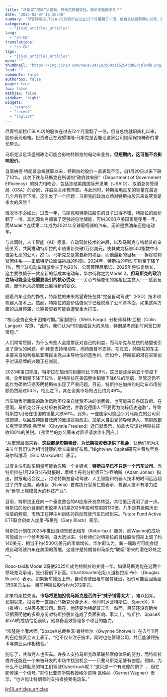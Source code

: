```yaml
---
title: "马斯克“搅局”华盛顿，特斯拉销量受挫，股价还能撑多久？"
date: "2025-02-07 16:30:48"
summary: "尽管特斯拉(TSLA.O)的股价在过去12个月里翻了一倍，但自总统就职典礼以来，股价表现艰难。投资者..."
categories:
  - "jin10_articles_articles"
lang:
  - "zh-CN"
translations:
  - "zh-CN"
tags:
  - "jin10_articles_articles"
menu: ""
thumbnail: "https://img.jin10.com/news/24/10/pDOx1i6ZS4cD8BVjnlwdb.png/lite"
lead: ""
comments: false
authorbox: false
pager: true
toc: false
mathjax: false
sidebar: "right"
widgets:
  - "search"
  - "recent"
  - "taglist"
---
```


尽管特斯拉(TSLA.O)的股价在过去12个月里翻了一倍，但自总统就职典礼以来，股价表现艰难。投资者正在观望埃隆·马斯克是否能让这家公司继续保持神奇的增长势头。

马斯克涉足华盛顿政治可能会影响特斯拉的电动车业务，**但短期内，这可能不会影响股价**。

自唐纳德·特朗普总统就职以来，特斯拉的股价一直表现不佳，自1月20日以来下跌了13%。此次下跌与马斯克在所谓的“政府效率部”（Department of Government Efficiency）的努力相吻合，包括冻结美国国际开发署（USAID）、取消总务管理局（GSA）的合同，并威胁关闭教育部。与此同时，特斯拉电动车的销量在最近几个月有所下滑，这引发了一个问题：马斯克的政治立场对特斯拉股东来说究竟是多大的风险？

情况本不必如此。过去一年，马斯克和特斯拉股东的日子过得不错，特斯拉的股价翻了一倍。其能源业务部署了足够的电池储能，可供3000户美国家庭使用一年，而Model Y连续第二年成为2024年全球最畅销的汽车，无论是燃油车还是电动车。

与此同时，人工智能（AI）愿景、自动驾驶技术的进展，以及马斯克与特朗普的亲密关系，共同推动特斯拉的市值重新突破1万亿美元，使其成为标普500指数中市值第七高的公司。然而，马斯克总是需要新的项目，而他最新的目标——拆除联邦官僚体系——正值特斯拉面临挑战的时刻。2024年，特斯拉的电动车销量下降了1%，而全球电动车销量增长了约20%。公司管理层承诺，2025年将恢复增长，这主要依赖于一款全新的低成本电动车，华尔街称之为Model 2。**但马斯克的政治立场可能会让他需要吸引的核心受众**——关心气候变化的富裕民主党人——感到反感，而他也未必能因此赢得新的受众。

随着汽车业务的挣扎，特斯拉的未来希望寄托在其“完全自动驾驶”（FSD）技术和机器人技术上。然而，特斯拉的股价估值似乎已经脱离了公司基本面，如果这两方面的进展停滞，长期投资者可能会遭受重大打击。

“核心业务正处于困难时期。”富国银行（Wells Fargo）分析师科林·兰根（Colin Langan）写道，“此外，我们认为FSD面临巨大的风险，特别是考虑到时间窗口非常短。”

人们常常质疑，为什么有些人会投票反对自己的利益，而马斯克与总统的结盟也引发了类似的问题。乔·拜登支持电动车，而特朗普不支持。在过去，特斯拉的车主主要来自加利福尼亚等民主党占主导地位的蓝色州，而如今，特斯拉的潜在买家似乎对该品牌的兴趣正在减弱。

2023年第四季度，特斯拉在加州的销量同比下降8%，这已是连续第五个季度下滑。全年销量下降了12%，是特斯拉在美国整体销量下降6%的两倍，尽管这仍不能作为确凿证据表明特斯拉出现了严重问题。目前，特斯拉在加州的电动车市场份额仍然超过50%，相比之下，其在全美市场的占比约为49%。

汽车销售所面临的政治风险不仅来自犹豫不决的消费者，也可能来自各国政府。在德国，马斯克公开支持极右翼政党，并敦促德国人“不要再为纳粹历史道歉”，导致特斯拉1月份在德国的销量大跌59%。此外，一些国家可能会针对马斯克的公司采取措施，以回应特朗普政府的激进贸易政策。加拿大自由党领导候选人、前财政部长克里斯蒂娅·弗里兰（Chrystia Freeland）近日就表示，加拿大应该对特斯拉征收100%的关税。（弗里兰的办公室未对置评请求作出回应。）

“从宏观层面来看，**这些都是短期噪音，为长期投资者提供了机会**，让他们能为未来五年我们认为相当健康的增长率做好布局。”Nightview Capital研究主管埃里克·马尔科维茨（Eric Markowitz）表示。

过度关注电动车销量可能会忽略一个关键点：**特斯拉早已不只是一个汽车公司**。当特斯拉在1月29日公布财报时，摩根士丹利分析师亚当·乔纳斯（Adam Jonas）指出，财报电话会议上，讨论特斯拉自动驾驶、人工智能和机器人技术的时间远远超过了汽车业务。英伟达（Nvidia）首席执行官黄仁勋表示，机器人技术有潜力成为“世界上规模最大的科技产业”。

目前，特斯拉正在向一个垂直整合的AI应用开发商转型。其估值正说明了这一点。特斯拉的股价目前的市盈率大约是2025年盈利预期的130倍，几乎是其近期历史估值的两倍，市场正在押注AI训练的自动驾驶汽车已经到来。Future Fund Active ETF联合创始人加里·布莱克（Gary Black）表示。

特斯拉计划在2025年推出自动驾驶出租车（Robo-taxi）服务，而Waymo的成功可能成为一个参考案例。自大选以来，分析师们对特斯拉的目标股价预期上调了约140美元，相当于约4500亿美元的市值增长。华尔街认为，新一届政府可能会促成自动驾驶汽车在美国的落地，这或许是特朗普和马斯克“联姻”带来的潜在好处之一。

Robo-taxi和Model 2将使2025年成为特斯拉的关键一年。如果马斯克能在这两个领域兑现承诺，股价将创下新高。ChartSmarter创始人道格拉斯·布什（Douglas Busch）表示。如果新车推迟上市，自动驾驶出租车服务延迟，股价可能会回落至350美元左右。目前特斯拉股价约为372美元。

如果特斯拉失误，**市场将更加担忧马斯克是否终于“摊子铺得太大”**，难以招架。长期以来，投资者一直担心马斯克分身乏术，他同时运营特斯拉、SpaceX、X（推特）、xAI等多家公司。现在，他还要为特朗普工作。然而，目前还没有确凿证据表明他的多重身份对特斯拉股价造成了负面影响。事实上，特斯拉、SpaceX和xAI的成功恰恰表明，他具备高效管理多个项目的能力。

“埃隆是个魔术师。”SpaceX总裁格温·肖特维尔（Gwynne Shotwell）在去年11月的巴伦投资会议上表示，“他不仅专注于技术，同时也在管理公司，并且能够将技术与商业运作相结合。”

别忘了，共和党人也买车。许多人支持马斯克改革联邦官僚体系的努力，而特斯拉或许还能在一个未被开发的市场中找到机会——只要马斯克足够有创意。例如，为什么不让特勤局的特工们驾驶Cybertruck呢？“这只是一个有点傻的例子……但它能传递一个信号。”哥伦比亚商学院教授格尔诺特·瓦格纳（Gernot Wagner）表示。“也许能让特朗普的支持者接受电动车。”

[jin10_articles_articles](https://xnews.jin10.com/details/162136)
